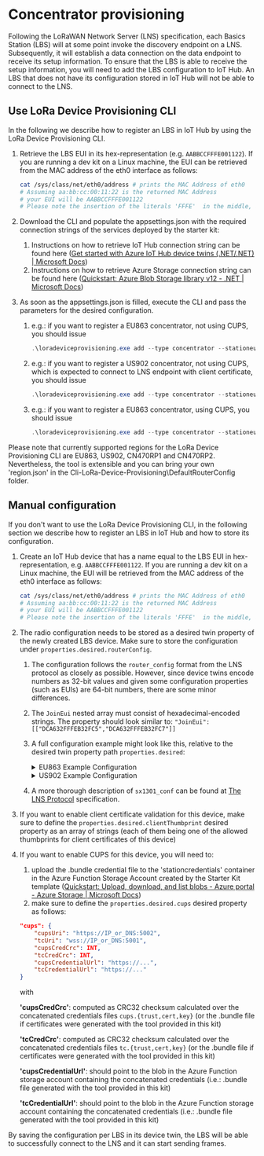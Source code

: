 # Concentrator provisioning

Following the LoRaWAN Network Server (LNS) specification, each Basics Station (LBS) will at some point invoke the discovery endpoint on a LNS. Subsequently, it will establish a data connection on the data endpoint to receive its setup information. To ensure that the LBS is able to receive the setup information, you will need to add the LBS configuration to IoT Hub. An LBS that does not have its configuration stored in IoT Hub will not be able to connect to the LNS.

## Use LoRa Device Provisioning CLI

In the following we describe how to register an LBS in IoT Hub by using the LoRa Device Provisioning CLI.

1. Retrieve the LBS EUI in its hex-representation (e.g. `AABBCCFFFE001122`). If you are running a dev kit on a Linux machine, the EUI can be retrieved from the MAC address of the eth0 interface as follows:

   ```bash
   cat /sys/class/net/eth0/address # prints the MAC Address of eth0
   # Assuming aa:bb:cc:00:11:22 is the returned MAC Address
   # your EUI will be AABBCCFFFE001122 
   # Please note the insertion of the literals 'FFFE'  in the middle, as per https://doc.sm.tc/station/glossary.html?highlight=mac
   ```

2. Download the CLI and populate the appsettings.json with the required connection strings of the services deployed by the starter kit:

   1. Instructions on how to retrieve IoT Hub connection string can be found here ([Get started with Azure IoT Hub device twins (.NET/.NET) | Microsoft Docs](https://docs.microsoft.com/en-us/azure/iot-hub/iot-hub-csharp-csharp-twin-getstarted#get-the-iot-hub-connection-string))
   2. Instructions on how to retrieve Azure Storage connection string can be found here ([Quickstart: Azure Blob Storage library v12 - .NET | Microsoft Docs](https://docs.microsoft.com/en-us/azure/storage/blobs/storage-quickstart-blobs-dotnet#copy-your-credentials-from-the-azure-portal))

3. As soon as the appsettings.json is filled, execute the CLI and pass the parameters for the desired configuration.

   1. e.g.: if you want to register a EU863 concentrator, not using CUPS, you should issue

      ```powershell
      .\loradeviceprovisioning.exe add --type concentrator --stationeui AABBCCFFFE001122 --region EU863 --no-cups
      ```

   2. e.g.: if you want to register a US902 concentrator, not using CUPS, which is expected to connect to LNS endpoint with client certificate, you should issue

      ```powershell
      .\loradeviceprovisioning.exe add --type concentrator --stationeui AABBCCFFFE001122 --region US902 --no-cups --client-certificate-thumbprint <AABBCCFFFE001122.crt Thumbprint Here>
      ```

   3. e.g.: if you want to register a EU863 concentrator, using CUPS, you should issue

      ```powershell
      .\loradeviceprovisioning.exe add --type concentrator --stationeui AABBCCFFFE001122 --region EU863 --client-certificate-thumbprint <AABBCCFFFE001122.crt Thumbprint Here> --certificate-bundle-location <path to AABBCCFFFE001122.bundle> --tc-uri wss://IP_OR_DNS:5001 --cups-uri https://IP_OR_DNS:5002
      ```

Please note that currently supported regions for the LoRa Device Provisioning CLI are EU863, US902, CN470RP1 and CN470RP2. Nevertheless, the tool is extensible and you can bring your own 'region.json' in the Cli-LoRa-Device-Provisioning\DefaultRouterConfig folder.

## Manual configuration

If you don't want to use the LoRa Device Provisioning CLI, in the following section we describe how to register an LBS in IoT Hub and how to store its configuration.

1. Create an IoT Hub device that has a name equal to the LBS EUI in hex-representation, e.g. `AABBCCFFFE001122`. If you are running a dev kit on a Linux machine, the EUI will be retrieved from the MAC address of the eth0 interface as follows:

    ```bash
    cat /sys/class/net/eth0/address # prints the MAC Address of eth0
    # Assuming aa:bb:cc:00:11:22 is the returned MAC Address
    # your EUI will be AABBCCFFFE001122 
    # Please note the insertion of the literals 'FFFE'  in the middle, as per https://doc.sm.tc/station/glossary.html?highlight=mac
    ```

2. The radio configuration needs to be stored as a desired twin property of the newly created LBS device. Make sure to store the configuration under `properties.desired.routerConfig`.
   1. The configuration follows the `router_config` format from the LNS protocol as closely as possible. However, since device twins encode numbers as 32-bit values and given some configuration properties (such as EUIs) are 64-bit numbers, there are some minor differences.

   2. The `JoinEui` nested array must consist of hexadecimal-encoded strings. The property should look similar to: `"JoinEui": [["DCA632FFFEB32FC5","DCA632FFFEB32FC7"]]`

   3. A full configuration example might look like this, relative to the desired twin property path `properties.desired`:

      <details>
        <summary>EU863 Example Configuration</summary>

        ```json
        {
          "routerConfig": {
            "NetID": [1],
            "JoinEui": [["DCA632FFFEB32FC5", "DCA632FFFEB32FC7"]],
            "region": "EU863",
            "hwspec": "sx1301/1",
            "freq_range": [863000000, 870000000],
            "DRs": [
              [11, 125, 0],
              [10, 125, 0],
              [9, 125, 0],
              [8, 125, 0],
              [7, 125, 0],
              [7, 250, 0]
            ],
            "sx1301_conf": [
              {
                "radio_0": { "enable": true, "freq": 867500000 },
                "radio_1": { "enable": true, "freq": 868500000 },
                "chan_FSK": { "enable": true, "radio": 1, "if": 300000 },
                "chan_Lora_std": {
                  "enable": true,
                  "radio": 1,
                  "if": -200000,
                  "bandwidth": 250000,
                  "spread_factor": 7
                },
                "chan_multiSF_0": { "enable": true, "radio": 1, "if": -400000 },
                "chan_multiSF_1": { "enable": true, "radio": 1, "if": -200000 },
                "chan_multiSF_2": { "enable": true, "radio": 1, "if": 0 },
                "chan_multiSF_3": { "enable": true, "radio": 0, "if": -400000 },
                "chan_multiSF_4": { "enable": true, "radio": 0, "if": -200000 },
                "chan_multiSF_5": { "enable": true, "radio": 0, "if": 0 },
                "chan_multiSF_6": { "enable": true, "radio": 0, "if": 200000 },
                "chan_multiSF_7": { "enable": true, "radio": 0, "if": 400000 }
              }
            ],
            "nocca": true,
            "nodc": true,
            "nodwell": true
          }
        }
        ```

      </details>

      <details>
        <summary>US902 Example Configuration</summary>

        ```json
        {
          "routerConfig": {
            "NetID": [1],
            "JoinEui": [["DCA632FFFEB32FC5", "DCA632FFFEB32FC7"]],
            "region": "US902",
            "hwspec": "sx1301/1",
            "freq_range": [902000000, 928000000],
            "DRs": [
              [10, 125, 0],
              [9, 125, 0],
              [8, 125, 0],
              [7, 125, 0],
              [8, 500, 0],
              [0, 0, 0],
              [0, 0, 0],
              [0, 0, 0],
              [12, 500, 1],
              [11, 500, 1],
              [10, 500, 1],
              [9, 500, 1],
              [8, 500, 1],
              [8, 500, 1]
            ],
            "sx1301_conf": [
              {
                "radio_0": { "enable": true, "freq": 902700000 },
                "radio_1": { "enable": true, "freq": 903400000 },
                "chan_FSK": { "enable": true, "radio": 1, "if": 300000 },
                "chan_Lora_std": {
                  "enable": true,
                  "radio": 0,
                  "if": 300000,
                  "bandwidth": 500000,
                  "spread_factor": 8
                },
                "chan_multiSF_0": { "enable": true, "radio": 0, "if": -400000 },
                "chan_multiSF_1": { "enable": true, "radio": 0, "if": -200000 },
                "chan_multiSF_2": { "enable": true, "radio": 0, "if": 0 },
                "chan_multiSF_3": { "enable": true, "radio": 0, "if": 200000 },
                "chan_multiSF_4": { "enable": true, "radio": 1, "if": -300000 },
                "chan_multiSF_5": { "enable": true, "radio": 1, "if": -100000 },
                "chan_multiSF_6": { "enable": true, "radio": 1, "if": 100000 },
                "chan_multiSF_7": { "enable": true, "radio": 1, "if": 300000 }
              }
            ],
            "nocca": true,
            "nodc": true,
            "nodwell": true
          }
        }
        ```

      </details>

   4. A more thorough description of `sx1301_conf` can be found at [The LNS Protocol](https://doc.sm.tc/station/tcproto.html?highlight=sx1301conf#router-config-message) specification.

3. If you want to enable client certificate validation for this device, make sure to define the `properties.desired.clientThumbprint` desired property as an array of strings (each of them being one of the allowed thumbprints for client certificates of this device)

4. If you want to enable CUPS for this device, you will need to:

    1. upload the .bundle credential file to the 'stationcredentials' container in the Azure Function Storage Account created by the Starter Kit template ([Quickstart: Upload, download, and list blobs - Azure portal - Azure Storage | Microsoft Docs](https://docs.microsoft.com/en-us/azure/storage/blobs/storage-quickstart-blobs-portal#upload-a-block-blob))
    2. make sure to define the `properties.desired.cups` desired property as follows:

    ```json
    "cups": {
        "cupsUri": "https://IP_or_DNS:5002",
        "tcUri": "wss://IP_or_DNS:5001",
        "cupsCredCrc": INT,
        "tcCredCrc": INT,
        "cupsCredentialUrl": "https://...",
        "tcCredentialUrl": "https://..."
    }
    ```

    with

    **'cupsCredCrc'**: computed as CRC32 checksum calculated over the concatenated credentials files `cups.{trust,cert,key}` (or the .bundle file if certificates were generated with the tool provided in this kit)  

    **'tcCredCrc'**: computed as CRC32 checksum calculated over the concatenated credentials files `tc.{trust,cert,key}` (or the .bundle file if certificates were generated with the tool provided in this kit)  

    **'cupsCredentialUrl'**: should point to the blob in the Azure Function storage account containing the concatenated credentials (i.e.: .bundle file generated with the tool provided in this kit)  

    **'tcCredentialUrl'**: should point to the blob in the Azure Function storage account containing the concatenated credentials (i.e.: .bundle file generated with the tool provided in this kit)  

By saving the configuration per LBS in its device twin, the LBS will be able to successfully connect to the LNS and it can start sending frames.
